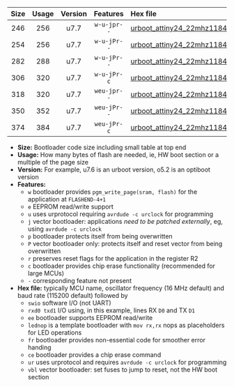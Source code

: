 |Size|Usage|Version|Features|Hex file|
|:-:|:-:|:-:|:-:|:--|
|246|256|u7.7|`w-u-jpr--`|[urboot_attiny24_22mhz1184_115200bps_swio_rxb0_txb1_lednop_ur_vbl.hex](https://raw.githubusercontent.com/stefanrueger/urboot.hex/main/mcus/attiny24/fcpu_22mhz1184/115200_bps/urboot_attiny24_22mhz1184_115200bps_swio_rxb0_txb1_lednop_ur_vbl.hex)|
|254|256|u7.7|`w-u-jPr--`|[urboot_attiny24_22mhz1184_115200bps_swio_rxb0_txb1_ur_vbl.hex](https://raw.githubusercontent.com/stefanrueger/urboot.hex/main/mcus/attiny24/fcpu_22mhz1184/115200_bps/urboot_attiny24_22mhz1184_115200bps_swio_rxb0_txb1_ur_vbl.hex)|
|282|288|u7.7|`w-u-jPr--`|[urboot_attiny24_22mhz1184_115200bps_swio_rxb0_txb1_lednop_fr_ur_vbl.hex](https://raw.githubusercontent.com/stefanrueger/urboot.hex/main/mcus/attiny24/fcpu_22mhz1184/115200_bps/urboot_attiny24_22mhz1184_115200bps_swio_rxb0_txb1_lednop_fr_ur_vbl.hex)|
|306|320|u7.7|`w-u-jPr-c`|[urboot_attiny24_22mhz1184_115200bps_swio_rxb0_txb1_lednop_fr_ce_ur_vbl.hex](https://raw.githubusercontent.com/stefanrueger/urboot.hex/main/mcus/attiny24/fcpu_22mhz1184/115200_bps/urboot_attiny24_22mhz1184_115200bps_swio_rxb0_txb1_lednop_fr_ce_ur_vbl.hex)|
|318|320|u7.7|`weu-jpr--`|[urboot_attiny24_22mhz1184_115200bps_swio_rxb0_txb1_ee_lednop_ur_vbl.hex](https://raw.githubusercontent.com/stefanrueger/urboot.hex/main/mcus/attiny24/fcpu_22mhz1184/115200_bps/urboot_attiny24_22mhz1184_115200bps_swio_rxb0_txb1_ee_lednop_ur_vbl.hex)|
|350|352|u7.7|`weu-jPr--`|[urboot_attiny24_22mhz1184_115200bps_swio_rxb0_txb1_ee_lednop_fr_ur_vbl.hex](https://raw.githubusercontent.com/stefanrueger/urboot.hex/main/mcus/attiny24/fcpu_22mhz1184/115200_bps/urboot_attiny24_22mhz1184_115200bps_swio_rxb0_txb1_ee_lednop_fr_ur_vbl.hex)|
|374|384|u7.7|`weu-jPr-c`|[urboot_attiny24_22mhz1184_115200bps_swio_rxb0_txb1_ee_lednop_fr_ce_ur_vbl.hex](https://raw.githubusercontent.com/stefanrueger/urboot.hex/main/mcus/attiny24/fcpu_22mhz1184/115200_bps/urboot_attiny24_22mhz1184_115200bps_swio_rxb0_txb1_ee_lednop_fr_ce_ur_vbl.hex)|

- **Size:** Bootloader code size including small table at top end
- **Usage:** How many bytes of flash are needed, ie, HW boot section or a multiple of the page size
- **Version:** For example, u7.6 is an urboot version, o5.2 is an optiboot version
- **Features:**
  + `w` bootloader provides `pgm_write_page(sram, flash)` for the application at `FLASHEND-4+1`
  + `e` EEPROM read/write support
  + `u` uses urprotocol requiring `avrdude -c urclock` for programming
  + `j` vector bootloader: applications *need to be patched externally*, eg, using `avrdude -c urclock`
  + `p` bootloader protects itself from being overwritten
  + `P` vector bootloader only: protects itself and reset vector from being overwritten
  + `r` preserves reset flags for the application in the register R2
  + `c` bootloader provides chip erase functionality (recommended for large MCUs)
  + `-` corresponding feature not present
- **Hex file:** typically MCU name, oscillator frequency (16 MHz default) and baud rate (115200 default) followed by
  + `swio` software I/O (not UART)
  + `rxd0 txd1` I/O using, in this example, lines RX `D0` and TX `D1`
  + `ee` bootloader supports EEPROM read/write
  + `lednop` is a template bootloader with `mov rx,rx` nops as placeholders for LED operations
  + `fr` bootloader provides non-essential code for smoother error handing
  + `ce` bootloader provides a chip erase command
  + `ur` uses urprotocol and requires `avrdude -c urclock` for programming
  + `vbl` vector bootloader: set fuses to jump to reset, not the HW boot section
